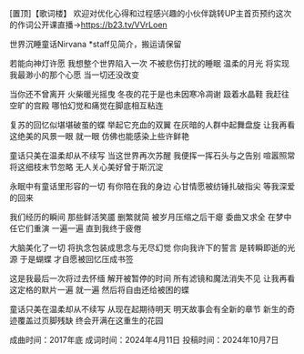 [置顶]【歌词楼】
欢迎对优化心得和过程感兴趣的小伙伴跳转UP主首页预约这次的作词公开课直播→https://b23.tv/VVrLoen

世界沉睡童话Nirvana
*staff见简介，搬运请保留

若能向神灯许愿 我想整个世界陷入一次 不被悲伤打扰的睡眠
温柔的月光 将实现我最渺小的那个心愿 当一切还没改变

当你还不曾离开 火柴暖光摇曳
冬夜的花于是也未因寒冷凋谢
趿着水晶鞋 我赶往空旷的宫殿
哪怕幻觉和痛觉在脚底相互粘连

复苏的回忆似堪堪破茧的蝶
举起它充血的双翼 在灰暗的人群中起舞盘旋
让我再看这绝美的风景一眼 就一眼
仿佛也能感染上些许鲜艳

童话只美在温柔却从不续写
当这世界再次苏醒 我便挥一挥石头与之告别
喧嚣照常将这细枝末节忽略
无人关心美好曾于斯沉淀

永眠中有童话里形容的一切 有你陪在我的身边
心甘情愿被纺锤扎破指尖 等我深爱的回来

我们经历的瞬间 那些鲜活笑靥
删繁就简 被岁月压缩之后干瘪
委曲又求全 在梦中任它们重演
一遍一遍 直到我终于疲倦

大脑美化了一切 将执念包装成思念与无尽幻觉
你向我许下的誓言 是转瞬即逝的光源
于是蝴蝶 才自愿被回忆压成书签

这是我最后一次将过去怀缅
解开被暂停的时间 所有滤镜和魔法消失不见
让我再看这定格的默片一遍 就一遍
然后将自由还给被困的蝶

童话只美在温柔却从不续写
从现在起期待明天 明天故事会有全新的章节
新生的奇迹覆盖过页脚残缺
终会开满在这重生的花园

成曲时间：2017年底
成词时间：2024年4月11日
投稿时间：2024年10月7日